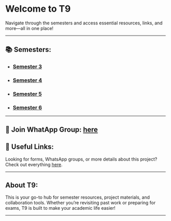 # Welcome to T9

Navigate through the semesters and access essential resources, links, and more—all in one place!

---

## 📚 Semesters:

- ### [Semester 3](./sem-3)
- ### [Semester 4](./sem-4)
- ### [Semester 5](./sem-5)
- ### [Semester 6](sem-6)

---

## 💬 Join WhatApp Group: [here](https://chat.whatsapp.com/JuvHVkzVjc41ywITKe23h0)

## 🔗 Useful Links:

Looking for forms, WhatsApp groups, or more details about this project? Check out everything [here](./links).

---

## About T9:

This is your go-to hub for semester resources, project materials, and collaboration tools. Whether you’re revisiting past work or preparing for exams, T9 is built to make your academic life easier!

---
